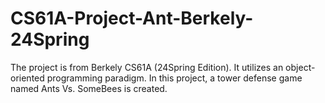# CS61A-Project-Ant-Berkely-24Spring
The project is from Berkely CS61A (24Spring Edition). It utilizes an object-oriented programming paradigm. In this project, a tower defense game named Ants Vs. SomeBees is created.
